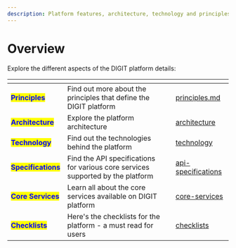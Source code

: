 ```yaml
---
description: Platform features, architecture, technology and principles explained
---
```


# Overview

Explore the different aspects of the DIGIT platform details:

<table data-view="cards"><thead><tr><th></th><th></th><th></th><th data-hidden data-card-target data-type="content-ref"></th></tr></thead><tbody><tr><td><mark style="color:blue;"><strong>Principles</strong></mark></td><td>Find out more about the principles that define the DIGIT platform</td><td></td><td><a href="principles.md">principles.md</a></td></tr><tr><td><mark style="color:blue;"><strong>Architecture</strong></mark></td><td>Explore the platform architecture</td><td></td><td><a href="architecture/">architecture</a></td></tr><tr><td><mark style="color:blue;"><strong>Technology</strong></mark></td><td>Find out the technologies behind the platform</td><td></td><td><a href="technology/">technology</a></td></tr><tr><td><mark style="color:blue;"><strong>Specifications</strong></mark></td><td>Find the API specifications for various core services supported by the platform</td><td></td><td><a href="api-specifications/">api-specifications</a></td></tr><tr><td><mark style="color:blue;"><strong>Core Services</strong></mark></td><td>Learn all about the core services available on DIGIT platform</td><td></td><td><a href="core-services/">core-services</a></td></tr><tr><td><mark style="color:blue;"><strong>Checklists</strong></mark></td><td>Here's the checklists for the platform - a must read for users</td><td></td><td><a href="checklists/">checklists</a></td></tr></tbody></table>

